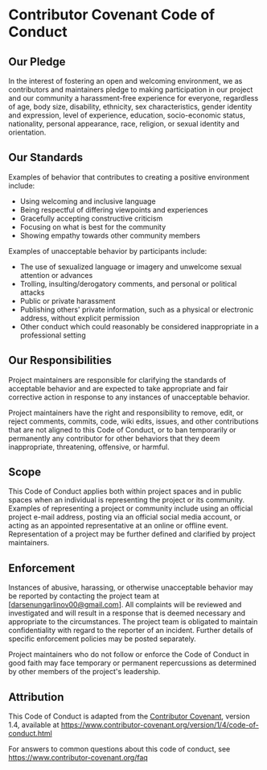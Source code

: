 # Contributor Covenant Code of Conduct

## Our Pledge

In the interest of fostering an open and welcoming environment, we as contributors and maintainers pledge to
making participation in our project and our community a harassment-free experience for everyone, regardless of
age, body size, disability, ethnicity, sex characteristics, gender identity and expression, level of
experience, education, socio-economic status, nationality, personal appearance, race, religion, or sexual
identity and orientation.

## Our Standards

Examples of behavior that contributes to creating a positive environment include:

- Using welcoming and inclusive language
- Being respectful of differing viewpoints and experiences
- Gracefully accepting constructive criticism
- Focusing on what is best for the community
- Showing empathy towards other community members

Examples of unacceptable behavior by participants include:

- The use of sexualized language or imagery and unwelcome sexual attention or advances
- Trolling, insulting/derogatory comments, and personal or political attacks
- Public or private harassment
- Publishing others' private information, such as a physical or electronic address, without explicit
  permission
- Other conduct which could reasonably be considered inappropriate in a professional setting

## Our Responsibilities

Project maintainers are responsible for clarifying the standards of acceptable behavior and are expected to
take appropriate and fair corrective action in response to any instances of unacceptable behavior.

Project maintainers have the right and responsibility to remove, edit, or reject comments, commits, code, wiki
edits, issues, and other contributions that are not aligned to this Code of Conduct, or to ban temporarily or
permanently any contributor for other behaviors that they deem inappropriate, threatening, offensive, or
harmful.

## Scope

This Code of Conduct applies both within project spaces and in public spaces when an individual is
representing the project or its community. Examples of representing a project or community include using an
official project e-mail address, posting via an official social media account, or acting as an appointed
representative at an online or offline event. Representation of a project may be further defined and clarified
by project maintainers.

## Enforcement

Instances of abusive, harassing, or otherwise unacceptable behavior may be reported by contacting the project
team at [darsenungarlinov00@gmail.com]. All complaints will be reviewed and investigated and will result in a
response that is deemed necessary and appropriate to the circumstances. The project team is obligated to
maintain confidentiality with regard to the reporter of an incident. Further details of specific enforcement
policies may be posted separately.

Project maintainers who do not follow or enforce the Code of Conduct in good faith may face temporary or
permanent repercussions as determined by other members of the project's leadership.

## Attribution

This Code of Conduct is adapted from the [Contributor Covenant][homepage], version 1.4, available
at https://www.contributor-covenant.org/version/1/4/code-of-conduct.html

[homepage]: https://www.contributor-covenant.org

For answers to common questions about this code of conduct, see
https://www.contributor-covenant.org/faq
